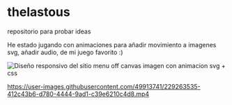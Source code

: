 # thelastous
repositorio para probar ideas

He estado jugando con animaciones para añadir movimiento a imagenes svg, añadir audio, de mi juego favorito :)


![Diseño responsivo del sitio  menu off canvas  imagen con animacion svg + css](https://user-images.githubusercontent.com/49913741/229264039-2f6b6a10-87b2-49f1-a167-c6b5dcea9777.gif)



https://user-images.githubusercontent.com/49913741/229263535-412c43b6-d780-4444-9ad1-c39e6210c4d8.mp4




